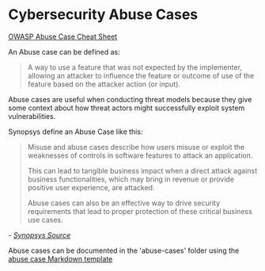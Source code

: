 # Cybersecurity Abuse Cases

[OWASP Abuse Case Cheat Sheet](https://cheatsheetseries.owasp.org/cheatsheets/Abuse_Case_Cheat_Sheet.html)

An Abuse case can be defined as:

> A way to use a feature that was not expected by the implementer,
allowing an attacker to influence the feature or outcome of use of
the feature based on the attacker action (or input).

Abuse cases are useful when conducting threat models because they give some context about how threat actors might successfully exploit system vulnerabilities.

Synopsys define an Abuse Case like this:

> Misuse and abuse cases describe how users misuse or exploit the weaknesses of controls in software features to attack an application.
>
> This can lead to tangible business impact when a direct attack against business functionalities, which may bring in revenue or provide positive user experience, are attacked.
>
> Abuse cases can also be an effective way to drive security requirements that lead to proper protection of these critical business use cases.

*- [Synopsys Source](https://www.synopsys.com/blogs/software-security/abuse-cases-can-drive-security-requirements)*

Abuse cases can be documented in the 'abuse-cases' folder using the [abuse case Markdown template](abuse-case-template.md)